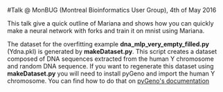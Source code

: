 #Talk @ MonBUG (Montreal Bioinformatics User Group), 4th of May 2016

This talk give a quick outline of Mariana and shows how you can quickly make a neural network with forks and train it on mnist using Mariana.

The dataset for the overfitting example **dna_mlp_very_empty_filled.py** (Ydna.pkl) is generated by **makeDataset.py**. This script creates a dataset composed of DNA sequences extracted from the human Y chromosome and random DNA sequence. If you want to regenerate this dataset using **makeDataset.py** you will need to install pyGeno and import the human Y chromosome. You can find how to do that on [pyGeno's documentation](https://github.com/tariqdaouda/pyGeno)
